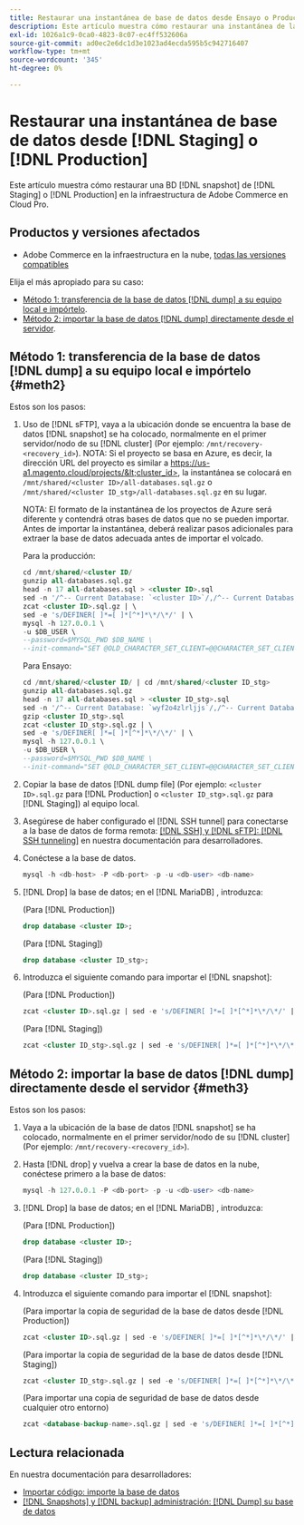 ```yaml
---
title: Restaurar una instantánea de base de datos desde Ensayo o Producción
description: Este artículo muestra cómo restaurar una instantánea de la base de datos desde Ensayo o Producción en Adobe Commerce en la infraestructura en la nube.
exl-id: 1026a1c9-0ca0-4823-8c07-ec4ff532606a
source-git-commit: ad0ec2e6dc1d3e1023ad4ecda595b5c942716407
workflow-type: tm+mt
source-wordcount: '345'
ht-degree: 0%

---
```


# Restaurar una instantánea de base de datos desde [!DNL Staging] o [!DNL Production]

Este artículo muestra cómo restaurar una BD [!DNL snapshot] de [!DNL Staging] o [!DNL Production] en la infraestructura de Adobe Commerce en Cloud Pro.

## Productos y versiones afectados

* Adobe Commerce en la infraestructura en la nube, [todas las versiones compatibles](https://magento.com/sites/default/files/magento-software-lifecycle-policy.pdf)

Elija el más apropiado para su caso:

* [Método 1: transferencia de la base de datos [!DNL dump] a su equipo local e impórtelo](#meth2).
* [Método 2: importar la base de datos [!DNL dump] directamente desde el servidor](#meth3).

## Método 1: transferencia de la base de datos [!DNL dump] a su equipo local e impórtelo {#meth2}

Estos son los pasos:

1. Uso de [!DNL sFTP], vaya a la ubicación donde se encuentra la base de datos [!DNL snapshot] se ha colocado, normalmente en el primer servidor/nodo de su [!DNL cluster] (Por ejemplo: `/mnt/recovery-<recovery_id>`). NOTA: Si el proyecto se basa en Azure, es decir, la dirección URL del proyecto es similar a https://us-a1.magento.cloud/projects/&lt;cluster_id>, la instantánea se colocará en `/mnt/shared/<cluster ID>/all-databases.sql.gz` o `/mnt/shared/<cluster ID_stg>/all-databases.sql.gz` en su lugar.

   NOTA: El formato de la instantánea de los proyectos de Azure será diferente y contendrá otras bases de datos que no se pueden importar. Antes de importar la instantánea, deberá realizar pasos adicionales para extraer la base de datos adecuada antes de importar el volcado.

   Para la producción:

   ```sql
   cd /mnt/shared/<cluster ID/
   gunzip all-databases.sql.gz 
   head -n 17 all-databases.sql > <cluster ID>.sql 
   sed -n '/^-- Current Database: `<cluster ID>`/,/^-- Current Database: `/p' all-databases.sql >> <cluster ID>.sql gzip <cluster ID>.sql
   zcat <cluster ID>.sql.gz | \
   sed -e 's/DEFINER[ ]*=[ ]*[^*]*\*/\*/' | \
   mysql -h 127.0.0.1 \
   -u $DB_USER \
   --password=$MYSQL_PWD $DB_NAME \
   --init-command="SET @OLD_CHARACTER_SET_CLIENT=@@CHARACTER_SET_CLIENT ;SET @OLD_CHARACTER_SET_RESULTS=@@CHARACTER_SET_RESULTS ;SET @OLD_COLLATION_CONNECTION=@@COLLATION_CONNECTION ;SET NAMES utf8 ;SET @OLD_TIME_ZONE=@@TIME_ZONE ;SET TIME_ZONE='+00:00' ;SET @OLD_UNIQUE_CHECKS=@@UNIQUE_CHECKS, UNIQUE_CHECKS=0 ;SET @OLD_FOREIGN_KEY_CHECKS=@@FOREIGN_KEY_CHECKS, FOREIGN_KEY_CHECKS=0 ;SET @OLD_SQL_MODE=@@SQL_MODE, SQL_MODE='NO_AUTO_VALUE_ON_ZERO' ;SET @OLD_SQL_NOTES=@@SQL_NOTES, SQL_NOTES=0;"
   ```

   Para Ensayo:

   ```sql
   cd /mnt/shared/<cluster ID/ | cd /mnt/shared/<cluster ID_stg>
   gunzip all-databases.sql.gz 
   head -n 17 all-databases.sql > <cluster ID_stg>.sql
   sed -n '/^-- Current Database: `wyf2o4zlrljjs`/,/^-- Current Database: `/p' all-databases.sql >> <cluster ID_stg>.sql 
   gzip <cluster ID_stg>.sql  
   zcat <cluster ID_stg>.sql.gz | \
   sed -e 's/DEFINER[ ]*=[ ]*[^*]*\*/\*/' | \
   mysql -h 127.0.0.1 \
   -u $DB_USER \
   --password=$MYSQL_PWD $DB_NAME \
   --init-command="SET @OLD_CHARACTER_SET_CLIENT=@@CHARACTER_SET_CLIENT ;SET @OLD_CHARACTER_SET_RESULTS=@@CHARACTER_SET_RESULTS ;SET @OLD_COLLATION_CONNECTION=@@COLLATION_CONNECTION ;SET NAMES utf8 ;SET @OLD_TIME_ZONE=@@TIME_ZONE ;SET TIME_ZONE='+00:00' ;SET @OLD_UNIQUE_CHECKS=@@UNIQUE_CHECKS, UNIQUE_CHECKS=0 ;SET @OLD_FOREIGN_KEY_CHECKS=@@FOREIGN_KEY_CHECKS, FOREIGN_KEY_CHECKS=0 ;SET @OLD_SQL_MODE=@@SQL_MODE, SQL_MODE='NO_AUTO_VALUE_ON_ZERO' ;SET @OLD_SQL_NOTES=@@SQL_NOTES, SQL_NOTES=0;"
   ```

1. Copiar la base de datos [!DNL dump file] (Por ejemplo: `<cluster ID>.sql.gz` para [!DNL Production] o `<cluster ID_stg>.sql.gz` para [!DNL Staging]) al equipo local.
1. Asegúrese de haber configurado el [!DNL SSH tunnel] para conectarse a la base de datos de forma remota: [[!DNL SSH] y [!DNL sFTP]: [!DNL SSH tunneling]](https://devdocs.magento.com/cloud/env/environments-ssh.html#env-start-tunn) en nuestra documentación para desarrolladores.
1. Conéctese a la base de datos.

   ```sql
   mysql -h <db-host> -P <db-port> -p -u <db-user> <db-name>
   ```

1. [!DNL Drop] la base de datos; en el [!DNL MariaDB] , introduzca:

   (Para [!DNL Production])

   ```sql
   drop database <cluster ID>;
   ```

   (Para [!DNL Staging])

   ```sql
   drop database <cluster ID_stg>;
   ```

1. Introduzca el siguiente comando para importar el [!DNL snapshot]:

   (Para [!DNL Production])

   ```sql
   zcat <cluster ID>.sql.gz | sed -e 's/DEFINER[ ]*=[ ]*[^*]*\*/\*/' | mysql -h 127.0.0.1 -P <db-port> -p -u   <db-user> <db-name>
   ```

   (Para [!DNL Staging])

   ```sql
   zcat <cluster ID_stg>.sql.gz | sed -e 's/DEFINER[ ]*=[ ]*[^*]*\*/\*/' | mysql -h 127.0.0.1 -P <db-port> -p -u   <db-user> <db-name>
   ```

## Método 2: importar la base de datos [!DNL dump] directamente desde el servidor {#meth3}

Estos son los pasos:

1. Vaya a la ubicación de la base de datos [!DNL snapshot] se ha colocado, normalmente en el primer servidor/nodo de su [!DNL cluster] (Por ejemplo: `/mnt/recovery-<recovery_id>`).
1. Hasta [!DNL drop] y vuelva a crear la base de datos en la nube, conéctese primero a la base de datos:

   ```sql
   mysql -h 127.0.0.1 -P <db-port> -p -u <db-user> <db-name>
   ```

1. [!DNL Drop] la base de datos; en el [!DNL MariaDB] , introduzca:

   (Para [!DNL Production])

   ```sql
   drop database <cluster ID>;
   ```

   (Para [!DNL Staging])

   ```sql
   drop database <cluster ID_stg>;
   ```

1. Introduzca el siguiente comando para importar el [!DNL snapshot]:

   (Para importar la copia de seguridad de la base de datos desde [!DNL Production])

   ```sql
   zcat <cluster ID>.sql.gz | sed -e 's/DEFINER[ ]*=[ ]*[^*]*\*/\*/' | mysql -h 127.0.0.1 -p -u <db-user> <db-name>
   ```

   (Para importar la copia de seguridad de la base de datos desde [!DNL Staging])

   ```sql
   zcat <cluster ID_stg>.sql.gz | sed -e 's/DEFINER[ ]*=[ ]*[^*]*\*/\*/' | mysql -h 127.0.0.1 -p -u <db-user> <db-name>
   ```

   (Para importar una copia de seguridad de base de datos desde cualquier otro entorno)

   ```sql
   zcat <database-backup-name>.sql.gz | sed -e 's/DEFINER[ ]*=[ ]*[^*]*\*/\*/' | mysql -h 127.0.0.1 -p -u <db-user> <db-name>
   ```

## Lectura relacionada

En nuestra documentación para desarrolladores:

* [Importar código: importe la base de datos](https://devdocs.magento.com/cloud/setup/first-time-setup-import-import.html#cloud-import-db)
* [[!DNL Snapshots] y [!DNL backup] administración: [!DNL Dump] su base de datos](https://devdocs.magento.com/cloud/project/project-webint-snap.html#db-dump)
